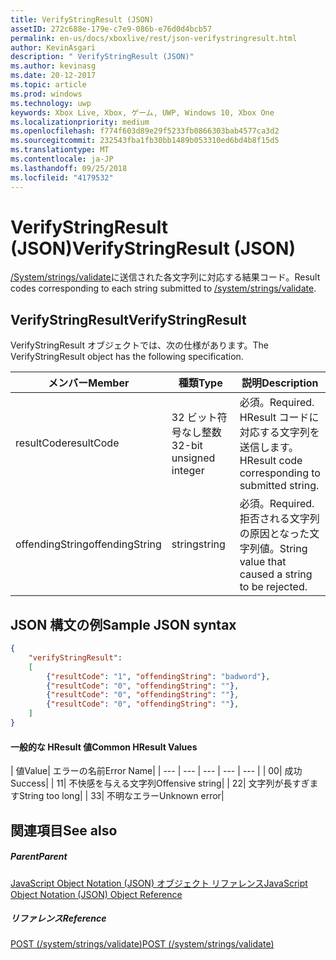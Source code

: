 ```yaml
---
title: VerifyStringResult (JSON)
assetID: 272c688e-179e-c7e9-086b-e76d0d4bcb57
permalink: en-us/docs/xboxlive/rest/json-verifystringresult.html
author: KevinAsgari
description: " VerifyStringResult (JSON)"
ms.author: kevinasg
ms.date: 20-12-2017
ms.topic: article
ms.prod: windows
ms.technology: uwp
keywords: Xbox Live, Xbox, ゲーム, UWP, Windows 10, Xbox One
ms.localizationpriority: medium
ms.openlocfilehash: f774f603d89e29f5233fb0866303bab4577ca3d2
ms.sourcegitcommit: 232543fba1fb30bb1489b053310ed6bd4b8f15d5
ms.translationtype: MT
ms.contentlocale: ja-JP
ms.lasthandoff: 09/25/2018
ms.locfileid: "4179532"
---
```

# <a name="verifystringresult-json"></a><span data-ttu-id="ff1ff-104">VerifyStringResult (JSON)</span><span class="sxs-lookup"><span data-stu-id="ff1ff-104">VerifyStringResult (JSON)</span></span>
<span data-ttu-id="ff1ff-105">[/System/strings/validate](../uri/stringserver/uri-systemstringsvalidate.md)に送信された各文字列に対応する結果コード。</span><span class="sxs-lookup"><span data-stu-id="ff1ff-105">Result codes corresponding to each string submitted to [/system/strings/validate](../uri/stringserver/uri-systemstringsvalidate.md).</span></span>
<a id="ID4ER"></a>


## <a name="verifystringresult"></a><span data-ttu-id="ff1ff-106">VerifyStringResult</span><span class="sxs-lookup"><span data-stu-id="ff1ff-106">VerifyStringResult</span></span>

<span data-ttu-id="ff1ff-107">VerifyStringResult オブジェクトでは、次の仕様があります。</span><span class="sxs-lookup"><span data-stu-id="ff1ff-107">The VerifyStringResult object has the following specification.</span></span>

| <span data-ttu-id="ff1ff-108">メンバー</span><span class="sxs-lookup"><span data-stu-id="ff1ff-108">Member</span></span>| <span data-ttu-id="ff1ff-109">種類</span><span class="sxs-lookup"><span data-stu-id="ff1ff-109">Type</span></span>| <span data-ttu-id="ff1ff-110">説明</span><span class="sxs-lookup"><span data-stu-id="ff1ff-110">Description</span></span>|
| --- | --- | --- |
| <span data-ttu-id="ff1ff-111">resultCode</span><span class="sxs-lookup"><span data-stu-id="ff1ff-111">resultCode</span></span>| <span data-ttu-id="ff1ff-112">32 ビット符号なし整数</span><span class="sxs-lookup"><span data-stu-id="ff1ff-112">32-bit unsigned integer</span></span>| <span data-ttu-id="ff1ff-113">必須。</span><span class="sxs-lookup"><span data-stu-id="ff1ff-113">Required.</span></span> <span data-ttu-id="ff1ff-114">HResult コードに対応する文字列を送信します。</span><span class="sxs-lookup"><span data-stu-id="ff1ff-114">HResult code corresponding to submitted string.</span></span>|
| <span data-ttu-id="ff1ff-115">offendingString</span><span class="sxs-lookup"><span data-stu-id="ff1ff-115">offendingString</span></span>| <span data-ttu-id="ff1ff-116">string</span><span class="sxs-lookup"><span data-stu-id="ff1ff-116">string</span></span>| <span data-ttu-id="ff1ff-117">必須。</span><span class="sxs-lookup"><span data-stu-id="ff1ff-117">Required.</span></span> <span data-ttu-id="ff1ff-118">拒否される文字列の原因となった文字列値。</span><span class="sxs-lookup"><span data-stu-id="ff1ff-118">String value that caused a string to be rejected.</span></span>|

<a id="ID4EXB"></a>


## <a name="sample-json-syntax"></a><span data-ttu-id="ff1ff-119">JSON 構文の例</span><span class="sxs-lookup"><span data-stu-id="ff1ff-119">Sample JSON syntax</span></span>


```json
{
    "verifyStringResult":
    [
        {"resultCode": "1", "offendingString": "badword"},
        {"resultCode": "0", "offendingString": ""},
        {"resultCode": "0", "offendingString": ""},
        {"resultCode": "0", "offendingString": ""},
    ]
}

```


#### <a name="common-hresult-values"></a><span data-ttu-id="ff1ff-120">一般的な HResult 値</span><span class="sxs-lookup"><span data-stu-id="ff1ff-120">Common HResult Values</span></span>

| <span data-ttu-id="ff1ff-121">値</span><span class="sxs-lookup"><span data-stu-id="ff1ff-121">Value</span></span>| <span data-ttu-id="ff1ff-122">エラーの名前</span><span class="sxs-lookup"><span data-stu-id="ff1ff-122">Error Name</span></span>|
| --- | --- | --- | --- | --- |
| <span data-ttu-id="ff1ff-123">0</span><span class="sxs-lookup"><span data-stu-id="ff1ff-123">0</span></span>| <span data-ttu-id="ff1ff-124">成功</span><span class="sxs-lookup"><span data-stu-id="ff1ff-124">Success</span></span>|
| <span data-ttu-id="ff1ff-125">1</span><span class="sxs-lookup"><span data-stu-id="ff1ff-125">1</span></span>| <span data-ttu-id="ff1ff-126">不快感を与える文字列</span><span class="sxs-lookup"><span data-stu-id="ff1ff-126">Offensive string</span></span>|
| <span data-ttu-id="ff1ff-127">2</span><span class="sxs-lookup"><span data-stu-id="ff1ff-127">2</span></span>| <span data-ttu-id="ff1ff-128">文字列が長すぎます</span><span class="sxs-lookup"><span data-stu-id="ff1ff-128">String too long</span></span>|
| <span data-ttu-id="ff1ff-129">3</span><span class="sxs-lookup"><span data-stu-id="ff1ff-129">3</span></span>| <span data-ttu-id="ff1ff-130">不明なエラー</span><span class="sxs-lookup"><span data-stu-id="ff1ff-130">Unknown error</span></span>|

<a id="ID4ELD"></a>


## <a name="see-also"></a><span data-ttu-id="ff1ff-131">関連項目</span><span class="sxs-lookup"><span data-stu-id="ff1ff-131">See also</span></span>

<a id="ID4END"></a>


##### <a name="parent"></a><span data-ttu-id="ff1ff-132">Parent</span><span class="sxs-lookup"><span data-stu-id="ff1ff-132">Parent</span></span>

[<span data-ttu-id="ff1ff-133">JavaScript Object Notation (JSON) オブジェクト リファレンス</span><span class="sxs-lookup"><span data-stu-id="ff1ff-133">JavaScript Object Notation (JSON) Object Reference</span></span>](atoc-xboxlivews-reference-json.md)


<a id="ID4EXD"></a>


##### <a name="reference"></a><span data-ttu-id="ff1ff-134">リファレンス</span><span class="sxs-lookup"><span data-stu-id="ff1ff-134">Reference</span></span>

[<span data-ttu-id="ff1ff-135">POST (/system/strings/validate)</span><span class="sxs-lookup"><span data-stu-id="ff1ff-135">POST (/system/strings/validate)</span></span>](../uri/stringserver/uri-systemstringsvalidatepost.md)
